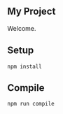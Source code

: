 My Project
---
 
Welcome.
 
 
 
Setup
---
 
```
npm install
```
 
 
 
Compile
---
 
```
npm run compile